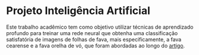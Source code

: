 # Projeto Inteligência Artificial

Este trabalho acadêmico tem como objetivo utilizar técnicas de aprendizado profundo para treinar uma rede neural que obtenha uma classificação satisfatória de imagens de folhas de fava, mais especificamente, a fava cearense e a fava orelha de vó, que foram abordadas ao longo do [artigo](https://github.com/Crissky/Projeto-Inteligencia-Artificial/blob/master/Documentos/Artigo.pdf).
